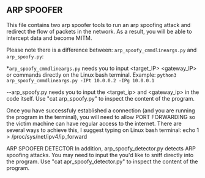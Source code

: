 ## ARP SPOOFER

This file contains two arp spoofer tools to run an arp spoofing attack and redirect the flow of packets
in the network. As a result, you will be able to intercept data and become MITM. 

Please note there is a difference between: `arp_spoofy_cmmdlineargs.py` and `arp_spoofy.py`:

*```arp_spoofy_cmmdlineargs.py``` needs you to input <target_IP> <gateway_IP> or <help> commands directly
on the Linux bash terminal.
Example: `python3 arp_spoofy_cmmdlineargs.py -IPt 10.0.0.2 -IPg 10.0.0.1`

--arp_spoofy.py needs you to input the <target_ip> and <gateway_ip> in the code itself.
Use "cat arp_spoofy.py" to inspect the content of the program.

Once you have successfuly established a connection (and you are running the program in the terminal), you will
need to allow PORT FORWARDING so the victim machine can have regular access to the internet. There are several ways
to achieve this, I suggest typing on Linux bash terminal: 
echo 1 > /proc/sys/net/ipv4/ip_forward

 
ARP SPOOFER DETECTOR
In addition, arp_spoofy_detector.py detects ARP spoofing attacks. You may need to input the <NIC> you'd like
to sniff directly into the program. 
Use "cat apr_spoofy_detector.py" to inspect the content of the program. 
